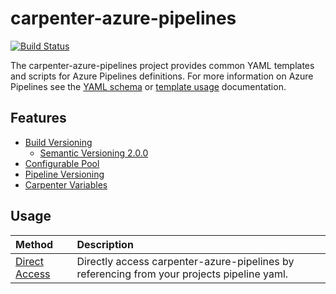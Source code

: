 # carpenter-azure-pipelines
[![Build Status](https://dev.azure.com/suent/Carpenter/_apis/build/status/carpenter-azure-pipelines?branchName=main)](https://dev.azure.com/suent/Carpenter/_build/latest?definitionId=2&branchName=main)

The carpenter-azure-pipelines project provides common YAML templates and scripts for Azure Pipelines definitions. For more information on Azure Pipelines see the [YAML schema](https://docs.microsoft.com/en-us/azure/devops/pipelines/yaml-schema) or [template usage](https://docs.microsoft.com/en-us/azure/devops/pipelines/process/templates?view=azure-devops) documentation.

## Features

* [Build Versioning](doc/build-versioning.md)
  * [Semantic Versioning 2.0.0](doc/semver.md)
* [Configurable Pool](doc/configure-pool.md)
* [Pipeline Versioning](doc/pipeline-versioning.md)
* [Carpenter Variables](doc/variables.md)

## Usage

| Method | Description |
|:-------|:------------|
| [Direct Access](doc/usage-direct.md) | Directly access carpenter-azure-pipelines by referencing from your projects pipeline yaml. |

